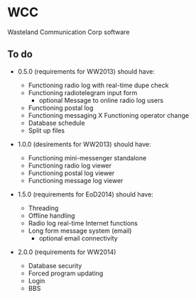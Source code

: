 WCC  
===  
  
Wasteland Communication Corp software  
  
To do  
-----  
*   0.5.0 (requirements for WW2013) should have:
    * Functioning radio log with real-time dupe check
    * Functioning radiotelegram input form
      * optional Message to online radio log users
    * Functioning postal log
    * Functioning messaging
    X Functioning operator change
    * Database schedule
    * Split up files
  
  
*   1.0.0 (desirements for WW2013) should have:
    * Functioning mini-messenger standalone
    * Functioning radio log viewer
    * Functioning postal log viewer
    * Functioning message log viewer
  
  
*   1.5.0 (requirements for EoD2014) should have:
    * Threading
    * Offline handling
    * Radio log real-time Internet functions  
    * Long form message system (email)  
      * optional email connectivity  
  
  
*   2.0.0 (requirements for WW2014)
    * Database security
    * Forced program updating
    * Login
    * BBS
